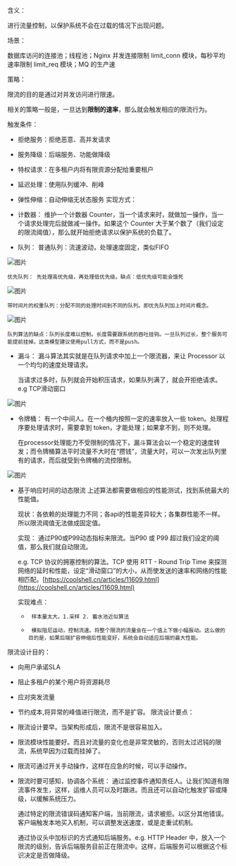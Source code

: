 含义：

   进行流量控制，以保护系统不会在过载的情况下出现问题。

场景：

  数据库访问的连接池；线程池；Nginx  并发连接限制 limit_conn 模块，每秒平均速率限制 limit_req 模块；MQ 的生产速

策略：

   限流的目的是通过对并发访问进行限速。

   相关的策略一般是，一旦达到**限制的速率**，那么就会触发相应的限流行为。

触发条件：

* 拒绝服务：拒绝恶意、高并发请求
* 服务降级：后端服务、功能做降级
* 特权请求：在多租户内将有限资源分配给重要租户
* 延迟处理：使用队列缓冲、削峰
* 弹性伸缩：自动伸缩无状态服务
实现方式：

* 计数器：
    维护一个计数器 Counter，当一个请求来时，就做加一操作，当一个请求处理完后就做减一操作。如果这个 Counter 大于某个数了（我们设定的限流阈值），那么就开始拒绝请求以保护系统的负载了。

* 队列：
    普通队列：流速波动，处理速度固定，类似FIFO

![图片](https://raw.staticdn.net/Navyum/imgbed/pic/IMG/ba1d2759a30008dd923da3782b946eb9.png)


    优先队列： 先处理高优先级，再处理低优先级。缺点：低优先级可能会饿死

![图片](https://raw.staticdn.net/Navyum/imgbed/pic/IMG/f5c5b2de935e7f5fda65ea42ba511db5.png)


    带时间片的权重队列：分配不同的处理时间到不同的队列。即优先队列加上时间片概念。

![图片](https://raw.staticdn.net/Navyum/imgbed/pic/IMG/f5c5b2de935e7f5fda65ea42ba511db5.png)


    队列算法的缺点：队列长度难以控制。长度需要跟系统的吞吐挂钩。一旦队列过长，整个服务可能提前挂掉。这类模型建议使用pull方式，而不是push。

* 漏斗：
    漏斗算法其实就是在队列请求中加上一个限流器，来让 Processor 以一个均匀的速度处理请求。

    当请求过多时，队列就会开始积压请求，如果队列满了，就会开拒绝请求。e.g TCP滑动窗口

![图片](https://raw.staticdn.net/Navyum/imgbed/pic/IMG/beb3bfc8507fe932898ad93230e35b60.png)


* 令牌桶：
    有一个中间人。在一个桶内按照一定的速率放入一些 token。处理程序要处理请求时，需要拿到 token，才能处理；如果拿不到，则不处理。

    在processor处理能力不受限制的情况下，漏斗算法会以一个稳定的速度转发；而令牌桶算法平时流量不大时在“攒钱”，流量大时，可以一次发出队列里有的请求，而后就受到令牌桶的流控限制。

![图片](https://raw.staticdn.net/Navyum/imgbed/pic/IMG/10e1bc4f5e14bbb7e086b99e4b6549ef.png)



* 基于响应时间的动态限流
    上述算法都需要做相应的性能测试，找到系统最大的性能值。

    现状：各依赖的处理能力不同；各api的性能差异较大；各集群性能不一样。所以限流阈值无法做成固定值。

    实现： 通过P90或P99动态指标来限流。当P90 或 P99 超过我们设定的阈值，那么我们就自动限流。

    e.g. TCP 协议的拥塞控制的算法。TCP 使用 RTT - Round Trip Time 来探测网络的延时和性能，设定“滑动窗口”的大小，从而使发送的速率和网络的性能相匹配。[https://coolshell.cn/articles/11609.html](https://coolshell.cn/articles/11609.html)

     实现难点：

    *      样本量太大。1.采样 2. 蓄水池近似算法
    *      模拟阻尼运动，控制流速。将整个限流的流量会在一个值上下做小幅振动。这么做的目的是，如果后端扩容伸缩后性能变好，系统会自动适应后端的最大性能。
限流设计目的：

* 向用户承诺SLA
* 阻止多租户的某个用户将资源耗尽
* 应对突发流量
* 节约成本,将异常的峰值进行限流，而不是扩容。
限流设计要点：

* 限流设计要早。当架构形成后，限流不是很容易加入。
* 限流模块性能要好。而且对流量的变化也是非常灵敏的，否则太过迟钝的限流，系统早因为过载而挂掉了。
* 限流可通过开关手动操作，这样在应急的时候，可以手动操作。
* 限流时要可感知，协调各个系统：
    通过监控事件通知责任人。让我们知道有限流事件发生，这样，运维人员可以及时跟进。而且还可以自动化触发扩容或降级，以缓解系统压力。

    通过特定的限流错误码通知客户端，当前限流，请求被拒。以区分其他错误。客户端触发本地买入机制，可以调整发送速度，或是走重试机制。

    通过协议头中加标识的方式通知后端服务。e.g. HTTP Header 中，放入一个限流的级别，告诉后端服务目前正在限流中。这样，后端服务可以根据这个标识决定是否做降级。

        

    

